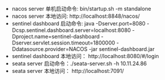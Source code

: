 - nacos server 单机启动命令: bin/startup.sh -m standalone
- nacos server 本地访问: http://localhost:8848/nacos/
- sentinel dashboard 启动命令: java -Dserver.port=8080 -Dcsp.sentinel.dashboard.server=localhost:8080 -Dproject.name=sentinel-dashboard -Dserver.servlet.session.timeout=1800000 -Ddatasource.provider=NACOS -jar sentinel-dashboard.jar
- sentinel dashboard 本地访问： http://localhost:8080/#/login
- seata server 启动命令：./seata-server.sh -h 10.11.24.86
- seata server 本地访问： http://localhost:7091/